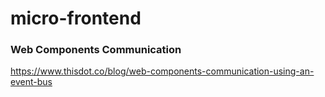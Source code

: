 # micro-frontend

### Web Components Communication
https://www.thisdot.co/blog/web-components-communication-using-an-event-bus
